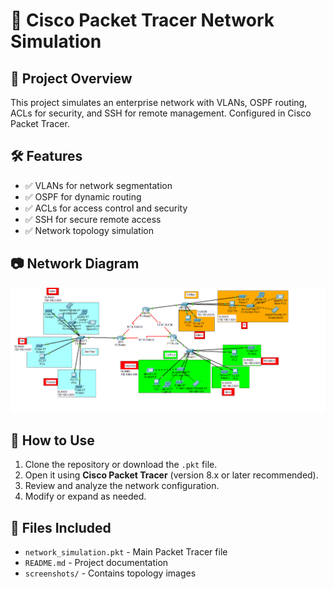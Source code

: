 # 🚀 Cisco Packet Tracer Network Simulation

## 📌 Project Overview
This project simulates an enterprise network with VLANs, OSPF routing, ACLs for security, and SSH for remote management. Configured in Cisco Packet Tracer.

## 🛠 Features
- ✅ VLANs for network segmentation
- ✅ OSPF for dynamic routing
- ✅ ACLs for access control and security
- ✅ SSH for secure remote access
- ✅ Network topology simulation

## 📷 Network Diagram
![Network Topology](Project.1.png) 

## 🔧 How to Use
1. Clone the repository or download the `.pkt` file.
2. Open it using **Cisco Packet Tracer** (version 8.x or later recommended).
3. Review and analyze the network configuration.
4. Modify or expand as needed.

## 📂 Files Included
- `network_simulation.pkt` - Main Packet Tracer file
- `README.md` - Project documentation
- `screenshots/` - Contains topology images
